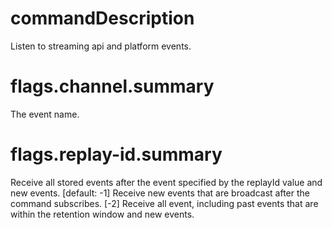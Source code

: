 # commandDescription

Listen to streaming api and platform events.

# flags.channel.summary

The event name.

# flags.replay-id.summary

Receive all stored events after the event specified by the replayId value and new events. [default: -1] Receive new events that are broadcast after the command subscribes. [-2] Receive all event, including past events that are within the retention window and new events.
